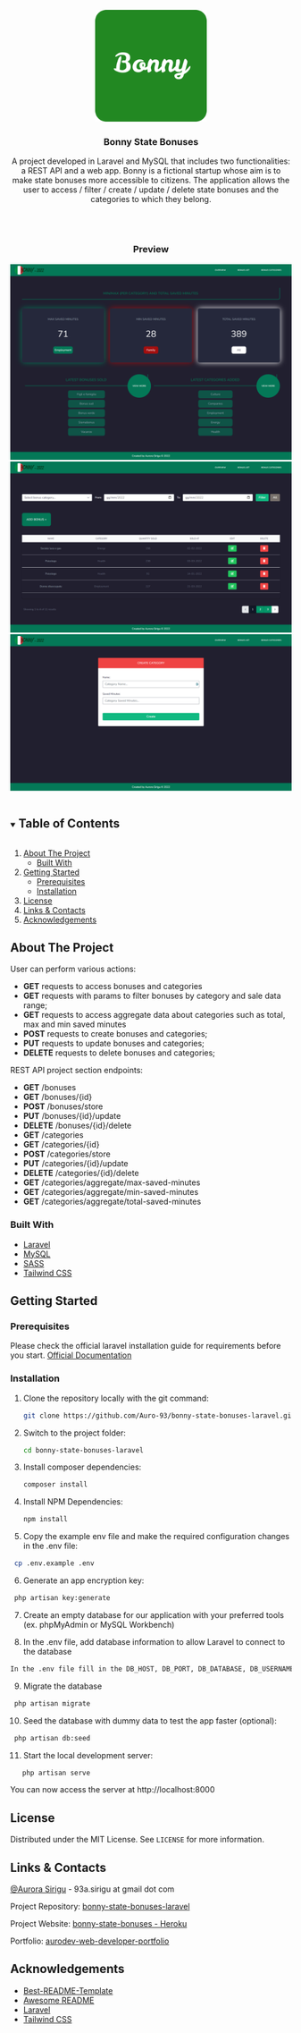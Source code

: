 <p align="center">

  <p align="center">
    <a href="https://github.com/Auro-93/bonny-state-bonuses-laravel">
        <img src="public/images/favicon.png" alt="Logo" width= "200" height = "200">
    </a>
   </p>
  
  <h3 align="center">Bonny State Bonuses</h3>

  <p align="center">
     A project developed in Laravel and MySQL that includes two functionalities: a REST API and a web app.
    Bonny is a fictional startup whose aim is to make state bonuses more accessible to citizens.
    The application allows the user to access / filter / create / update / delete state bonuses and the categories to which they belong.
  </p>

  <br>
  <br>

  <h3 align="center">Preview</h3>

  <a href="https://github.com/Auro-93/bonny-state-bonuses-laravel">
    <img src="public/screenshots/overview.png" alt="site-homepage-overview">
  </a>

  <a href="https://github.com/Auro-93/bonny-state-bonuses-laravel">
    <img src="public/screenshots/bonuses-table.png" alt="site-bonuses-table">
  </a>

  <a href="https://github.com/Auro-93/bonny-state-bonuses-laravel">
    <img src="public/screenshots/create-category.png" alt="site-create-category">
  </a>

</p>

<details open="open">
  <summary><h2 style="display: inline-block">Table of Contents</h2></summary>
  <ol>
    <li>
      <a href="#about-the-project">About The Project</a>
      <ul>
        <li><a href="#built-with">Built With</a></li>
      </ul>
    </li>
    <li>
      <a href="#getting-started">Getting Started</a>
      <ul>
        <li><a href="#prerequisites">Prerequisites</a></li>
        <li><a href="#installation">Installation</a></li>
      </ul>
    </li>
    <li><a href="#license">License</a></li>
    <li><a href="#links-contacts">Links & Contacts</a></li>
    <li><a href="#acknowledgements">Acknowledgements</a></li>
  </ol>
</details>

## About The Project

User can perform various actions:

<ul>
<li><strong>GET</strong> requests to access bonuses and categories </li>
<li><strong>GET</strong> requests with params to filter bonuses by category and sale data range; </li>
<li><strong>GET</strong> requests to access aggregate data about categories such as total, max and min saved minutes</li>
<li><strong>POST</strong> requests to create bonuses and categories; </li>
<li><strong>PUT</strong> requests to update bonuses and categories; </li>
<li><strong>DELETE</strong> requests to delete bonuses and categories; </li>
</ul>

REST API project section endpoints:

<ul>
<li><strong>GET</strong> /bonuses</li>
<li><strong>GET</strong> /bonuses/{id}</li>
<li><strong>POST</strong> /bonuses/store</li>
<li><strong>PUT</strong> /bonuses/{id}/update</li>
<li><strong>DELETE</strong> /bonuses/{id}/delete</li>

<li><strong>GET</strong> /categories</li>
<li><strong>GET</strong> /categories/{id}</li>
<li><strong>POST</strong> /categories/store</li>
<li><strong>PUT</strong> /categories/{id}/update</li>
<li><strong>DELETE</strong> /categories/{id}/delete</li>

<li><strong>GET</strong> /categories/aggregate/max-saved-minutes</li>
<li><strong>GET</strong> /categories/aggregate/min-saved-minutes</li>
<li><strong>GET</strong> /categories/aggregate/total-saved-minutes</li>
</ul>

### Built With

-   [Laravel](https://laravel.com/)
-   [MySQL](https://www.mysql.com/)
-   [SASS](https://sass-lang.com/)
-   [Tailwind CSS](https://tailwindcss.com/)

## Getting Started

### Prerequisites

Please check the official laravel installation guide for requirements before you start. [Official Documentation](https://laravel.com/docs/9.x/installation)

### Installation

1. Clone the repository locally with the git command:

    ```sh
    git clone https://github.com/Auro-93/bonny-state-bonuses-laravel.git
    ```

2. Switch to the project folder:

    ```sh
    cd bonny-state-bonuses-laravel
    ```

3. Install composer dependencies:

    ```sh
    composer install
    ```

4. Install NPM Dependencies:

    ```sh
    npm install
    ```

5. Copy the example env file and make the required configuration changes in the .env file:

```sh
 cp .env.example .env
```

6.  Generate an app encryption key:

```sh
 php artisan key:generate
```

7.  Create an empty database for our application with your preferred tools (ex. phpMyAdmin or MySQL Workbench)

8.  In the .env file, add database information to allow Laravel to connect to the database

```sh
In the .env file fill in the DB_HOST, DB_PORT, DB_DATABASE, DB_USERNAME, and DB_PASSWORD options to match the credentials of the database you just created.
```

9.  Migrate the database

```sh
 php artisan migrate
```

10. Seed the database with dummy data to test the app faster (optional):

```sh
 php artisan db:seed
```

11. Start the local development server:

```sh
   php artisan serve
```

You can now access the server at http://localhost:8000

## License

Distributed under the MIT License. See `LICENSE` for more information.

## Links & Contacts

[@Aurora Sirigu](https://www.linkedin.com/in/aurora-sirigu-a001301b4/) - 93a.sirigu at gmail dot com

Project Repository: [bonny-state-bonuses-laravel](https://github.com/Auro-93/bonny-state-bonuses-laravel)

Project Website: [bonny-state-bonuses - Heroku](https://bonny-state-bonuses.herokuapp.com/)

Portfolio: [aurodev-web-developer-portfolio](https://aurodev-web-developer-portfolio.netlify.app/)

## Acknowledgements

-   [Best-README-Template](https://github.com/othneildrew/Best-README-Template)
-   [Awesome README](https://github.com/matiassingers/awesome-readme)
-   [Laravel](https://laravel.com/)
-   [Tailwind CSS](https://tailwindcss.com/)
